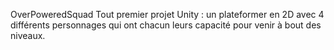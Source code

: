 OverPoweredSquad
Tout premier projet Unity : un plateformer en 2D avec 4 différents personnages qui ont chacun leurs capacité pour venir à bout des niveaux.
